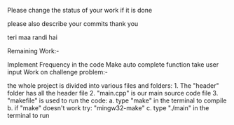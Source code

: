 Please change the status of your work if it is done

please also describe your commits thank you

teri maa randi hai

Remaining Work:-

Implement Frequency in the code
Make auto complete function take user input
Work on challenge problem:- 


the whole project is divided into various files and folders:
    1. The "header" folder has all the header file
    2. "main.cpp" is our main source code file
    3. "makefile" is used to run the code:
        a. type "make" in the terminal to compile
        b. if "make" doesn't work try: "mingw32-make"
        c. type "./main" in the terminal to run
